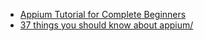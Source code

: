 
* [Appium Tutorial for Complete Beginners](http://www.testingdiaries.com/appium-tutorial/)
* [37 things you should know about appium/](http://bitbar.com/37-things-you-should-know-about-appium/)

